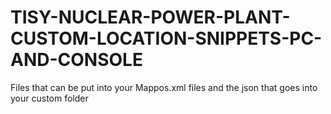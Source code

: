 # TISY-NUCLEAR-POWER-PLANT-CUSTOM-LOCATION-SNIPPETS-PC-AND-CONSOLE
Files that can be put into your Mappos.xml files and the json that goes into your custom folder
